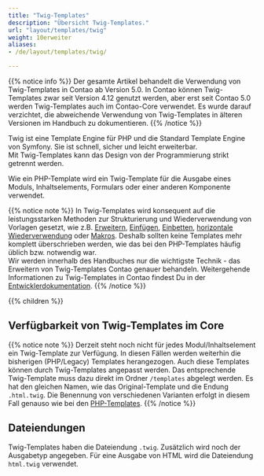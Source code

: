 ```yaml
---
title: "Twig-Templates"
description: "Übersicht Twig-Templates."
url: "layout/templates/twig"
weight: 10erweiter
aliases:
- /de/layout/templates/twig/

---
```


{{% notice info %}}
Der gesamte Artikel behandelt die Verwendung von Twig-Templates in Contao ab Version 5.0.
In Contao können Twig-Templates zwar seit Version 4.12 genutzt werden, aber erst seit Contao 5.0 werden Twig-Templates
auch im Contao-Core verwendet. Es wurde darauf verzichtet, die abweichende Verwendung von Twig-Templates
in älteren Versionen im Handbuch zu dokumentieren.
{{% /notice %}}

Twig ist eine Template Engine für PHP und die Standard Template Engine von Symfony. Sie ist schnell, sicher und
leicht erweiterbar.<br>
Mit Twig-Templates kann das Design von der Programmierung strikt getrennt werden.

Wie ein PHP-Template wird ein Twig-Template für die Ausgabe eines Moduls, Inhaltselements, Formulars oder einer anderen
Komponente verwendet.

{{% notice note %}}
In Twig-Templates wird konsequent auf die leistungsstarken Methoden zur Strukturierung und Wiederverwendung von 
Vorlagen gesetzt, wie z.B. [Erweitern](wiederverwendung/#erweitern), [Einfügen](https://docs.contao.org/dev/framework/templates/creating-templates/#includes), 
[Einbetten](https://docs.contao.org/dev/framework/templates/creating-templates/#embeds), [horizontale Wiederverwendung](https://docs.contao.org/dev/framework/templates/creating-templates/#horizontal-reuse) oder 
[Makros](https://docs.contao.org/dev/framework/templates/creating-templates/#macros).
Deshalb sollten keine Templates mehr komplett überschrieben werden, wie das bei den PHP-Templates häufig üblich bzw. notwendig war.<br>
Wir werden innerhalb des Handbuches nur die wichtigste Technik - das Erweitern von Twig-Templates Contao genauer
behandeln. 
Weitergehende Informationen zu Twig-Templates in Contao findest Du in der
[Entwicklerdokumentation](https://docs.contao.org/dev/framework/templates/).
{{% /notice %}}

{{% children %}}

## Verfügbarkeit von Twig-Templates im Core

{{% notice note %}}
Derzeit steht noch nicht für jedes Modul/Inhaltselement ein Twig-Template zur Verfügung. In diesen Fällen werden
weiterhin die bisherigen (PHP/Legacy) Templates herangezogen.
Auch diese Templates können durch Twig-Templates angepasst werden. Das entsprechende Twig-Template muss dazu direkt im
Ordner `/templates` abgelegt werden. Es hat den gleichen Namen, wie das Original-Template und die Endung `.html.twig`.
Die Benennung von verschiedenen Varianten erfolgt in diesem Fall genauso wie bei den [PHP-Templates](../php/verwaltung).
{{% /notice %}}

## Dateiendungen

Twig-Templates haben die Dateiendung `.twig`. Zusätzlich wird noch der Ausgabetyp angegeben.
Für eine Ausgabe von HTML wird die Dateiendung `html.twig` verwendet.


